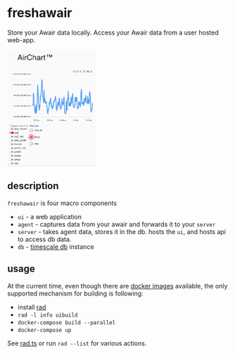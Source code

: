 # freshawair

Store your Awair data locally.
Access your Awair data from a user hosted web-app.

<img src="./img/preview.png" width="200" />

## description

`freshawair` is four macro components

- `ui` - a web application
- `agent` - captures data from your awair and forwards it to your `server`
- `server` - takes agent data, stores it in the db. hosts the `ui`, and hosts api to access db data.
- `db` - [timescale db](https://www.timescale.com/) instance

## usage

At the current time, even though there are [docker images](https://hub.docker.com/repository/docker/cdaringe/freshawair) available, the only supported mechanism for building is following:

- install [rad](https://github.com/cdaringe/rad#install)
- `rad -l info uibuild`
- `docker-compose build --parallel`
- `docker-compose up`

See [rad.ts](./rad.ts) or run `rad --list` for various actions.
